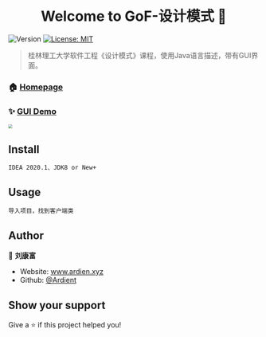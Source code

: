 <h1 align="center">Welcome to GoF-设计模式 👋</h1>
<p>
  <img alt="Version" src="https://img.shields.io/badge/version-1.0 beta-blue.svg?cacheSeconds=2592000" />
  <a href="#" target="_blank">
    <img alt="License: MIT" src="https://img.shields.io/badge/License-MIT-yellow.svg" />
  </a>
</p>

> 桂林理工大学软件工程《设计模式》课程，使用Java语言描述，带有GUI界面。

### 🏠 [Homepage](www.ardien.xyz)

### ✨ [GUI Demo](www.ardien.xyz:4212/index.html)

<img src="M:\Design Pattern\resource\factory-method.png" style="zoom:50%;" />



## Install

```sh
IDEA 2020.1、JDK8 or New+  
```

## Usage

```sh
导入项目，找到客户端类
```

## Author

👤 **刘康富**

* Website: www.ardien.xyz
* Github: [@Ardient](https://github.com/Ardient)

## Show your support

Give a ⭐️ if this project helped you!

